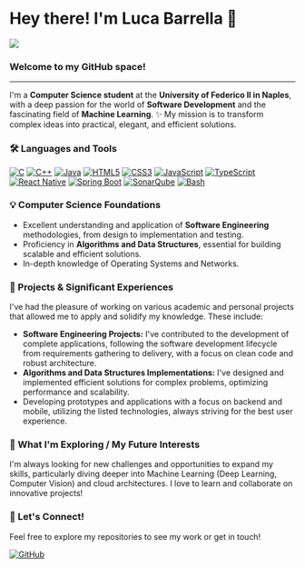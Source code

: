 <!--
## Hi there 👋

**LucaBarrella/LucaBarrella** is a ✨ _special_ ✨ repository because its `README.md` (this file) appears on your GitHub profile.

Here are some ideas to get you started:

- 🔭 I’m currently working on ...
- 🌱 I’m currently learning ...
- 👯 I’m looking to collaborate on ...
- 🤔 I’m looking for help with ...
- 💬 Ask me about ...
- 📫 How to reach me: ...
- 😄 Pronouns: ...
- ⚡ Fun fact: ...
-->
# Hey there! I'm Luca Barrella 👋
![](https://komarev.com/ghpvc/?username=LucaBarrella)

### Welcome to my GitHub space!

---

I'm a **Computer Science student** at the **University of Federico II in Naples**, with a deep passion for the world of **Software Development** and the fascinating field of **Machine Learning**. ✨ My mission is to transform complex ideas into practical, elegant, and efficient solutions.

### 🛠️ Languages and Tools

[![C](https://img.shields.io/badge/C-555555?style=flat&logo=c&logoColor=white)](https://en.cppreference.com/w/c)
[![C++](https://img.shields.io/badge/C++-00599C?style=flat&logo=c%2B%2B&logoColor=white)](https://en.cppreference.com/w/)
[![Java](https://img.shields.io/badge/Java-ED8B00?style=flat&logo=openjdk&logoColor=white)](https://docs.oracle.com/en/java/)
[![HTML5](https://img.shields.io/badge/HTML5-E34F26?style=flat&logo=html5&logoColor=white)](https://developer.mozilla.org/en-US/docs/Web/HTML)
[![CSS3](https://img.shields.io/badge/CSS3-1572B6?style=flat&logo=css3&logoColor=white)](https://developer.mozilla.org/en-US/docs/Web/CSS)
[![JavaScript](https://img.shields.io/badge/JavaScript-F7DF1E?style=flat&logo=javascript&logoColor=black)](https://developer.mozilla.org/en-US/docs/Web/JavaScript)
[![TypeScript](https://img.shields.io/badge/TypeScript-3178C6?style=flat&logo=typescript&logoColor=white)](https://www.typescriptlang.org/docs/)
[![React Native](https://img.shields.io/badge/React_Native-20232A?style=flat&logo=react&logoColor=61DAFB)](https://reactnative.dev/docs/getting-started)
[![Spring Boot](https://img.shields.io/badge/Spring_Boot-6DB33F?style=flat&logo=springboot&logoColor=white)](https://docs.spring.io/spring-boot/docs/current/reference/html/)
[![SonarQube](https://img.shields.io/badge/SonarQube-4E9BCD?style=flat&logo=sonarqube&logoColor=white)](https://docs.sonarsource.com/)
[![Bash](https://img.shields.io/badge/Bash-4EAA25?style=flat&logo=gnubash&logoColor=white)](https://www.gnu.org/software/bash/manual/bash.html)

### 💡 Computer Science Foundations

* Excellent understanding and application of **Software Engineering** methodologies, from design to implementation and testing.
* Proficiency in **Algorithms and Data Structures**, essential for building scalable and efficient solutions.
* In-depth knowledge of Operating Systems and Networks.

### 🚀 Projects & Significant Experiences

I've had the pleasure of working on various academic and personal projects that allowed me to apply and solidify my knowledge. These include:

-   **Software Engineering Projects:** I've contributed to the development of complete applications, following the software development lifecycle from requirements gathering to delivery, with a focus on clean code and robust architecture.
-   **Algorithms and Data Structures Implementations:** I've designed and implemented efficient solutions for complex problems, optimizing performance and scalability.
-   Developing prototypes and applications with a focus on backend and mobile, utilizing the listed technologies, always striving for the best user experience.

### 🌱 What I'm Exploring / My Future Interests

I'm always looking for new challenges and opportunities to expand my skills, particularly diving deeper into Machine Learning (Deep Learning, Computer Vision) and cloud architectures. I love to learn and collaborate on innovative projects!

### 🤝 Let's Connect!

Feel free to explore my repositories to see my work or get in touch!

[![GitHub](https://img.shields.io/badge/GitHub-100000?style=for-the-badge&logo=github&logoColor=white)](https://github.com/LucaBarrella)
